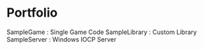 # Portfolio
SampleGame : Single Game Code
SampleLibrary : Custom Library
SampleServer : Windows IOCP Server
